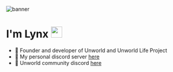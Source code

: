![banner](https://i.imgur.com/sO21MoA.png)

# I'm Lynx <img src="https://c.tenor.com/SNL9_xhZl9oAAAAi/waving-hand-joypixels.gif" width="30px">
- 🍪 Founder and developer of Unworld and Unworld Life Project
- 🌟 My personal discord server [here](https://www.discord.gg/e3sBTkw)
- 💎 Unworld community discord [here](https://www.discord.gg/3dctYMVygv)
